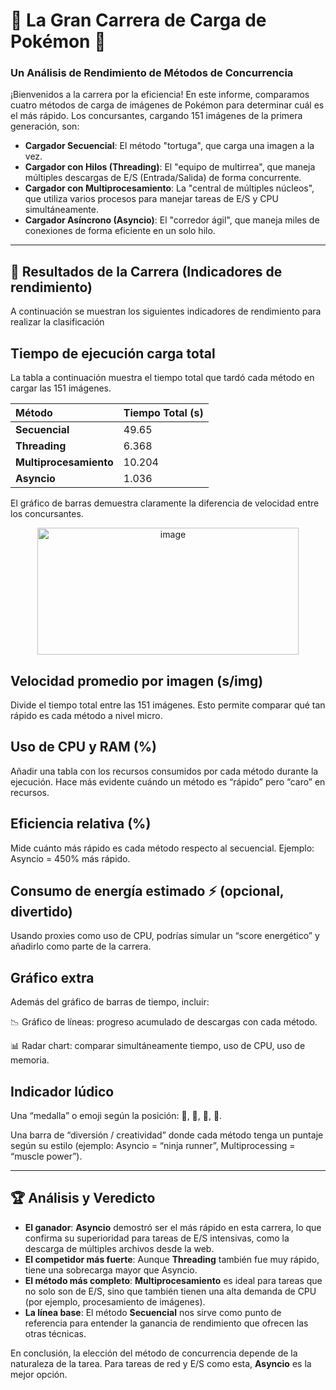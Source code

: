 # 🚀 La Gran Carrera de Carga de Pokémon 🚀

### Un Análisis de Rendimiento de Métodos de Concurrencia

¡Bienvenidos a la carrera por la eficiencia! En este informe, comparamos cuatro métodos de carga de imágenes de Pokémon para determinar cuál es el más rápido. Los concursantes, cargando 151 imágenes de la primera generación, son:

- **Cargador Secuencial**: El método "tortuga", que carga una imagen a la vez.  
- **Cargador con Hilos (Threading)**: El "equipo de multirrea", que maneja múltiples descargas de E/S (Entrada/Salida) de forma concurrente.  
- **Cargador con Multiprocesamiento**: La "central de múltiples núcleos", que utiliza varios procesos para manejar tareas de E/S y CPU simultáneamente.  
- **Cargador Asíncrono (Asyncio)**: El "corredor ágil", que maneja miles de conexiones de forma eficiente en un solo hilo.  

---

## 🏁 Resultados de la Carrera (Indicadores de rendimiento)
A continuación se muestran los siguientes indicadores de rendimiento para realizar la clasificación

## Tiempo de ejecución carga total 
La tabla a continuación muestra el tiempo total que tardó cada método en cargar las 151 imágenes.

| Método                 | Tiempo Total (s) |
| :--------------------- | :--------------- |
| **Secuencial**         | 49.65            |
| **Threading**          | 6.368            |
| **Multiprocesamiento** | 10.204           |
| **Asyncio**            | 1.036            |

El gráfico de barras demuestra claramente la diferencia de velocidad entre los concursantes.
<p align="center">
  <img width="418" height="203" alt="image" src="https://github.com/user-attachments/assets/adb29c17-99b2-47da-b71a-c3b10c342365" />
</p>

## Velocidad promedio por imagen (s/img)

Divide el tiempo total entre las 151 imágenes. Esto permite comparar qué tan rápido es cada método a nivel micro.

## Uso de CPU y RAM (%)

Añadir una tabla con los recursos consumidos por cada método durante la ejecución. Hace más evidente cuándo un método es “rápido” pero “caro” en recursos.

## Eficiencia relativa (%)

Mide cuánto más rápido es cada método respecto al secuencial. Ejemplo: Asyncio = 450% más rápido.

## Consumo de energía estimado ⚡ (opcional, divertido)

Usando proxies como uso de CPU, podrías simular un “score energético” y añadirlo como parte de la carrera.

## Gráfico extra

Además del gráfico de barras de tiempo, incluir:

📉 Gráfico de líneas: progreso acumulado de descargas con cada método.

📊 Radar chart: comparar simultáneamente tiempo, uso de CPU, uso de memoria.

## Indicador lúdico

Una “medalla” o emoji según la posición: 🥇, 🥈, 🥉, 🐢.

Una barra de “diversión / creatividad” donde cada método tenga un puntaje según su estilo (ejemplo: Asyncio = “ninja runner”, Multiprocessing = “muscle power”).

---

## 🏆 Análisis y Veredicto

- **El ganador**: **Asyncio** demostró ser el más rápido en esta carrera, lo que confirma su superioridad para tareas de E/S intensivas, como la descarga de múltiples archivos desde la web.  
- **El competidor más fuerte**: Aunque **Threading** también fue muy rápido, tiene una sobrecarga mayor que Asyncio.  
- **El método más completo**: **Multiprocesamiento** es ideal para tareas que no solo son de E/S, sino que también tienen una alta demanda de CPU (por ejemplo, procesamiento de imágenes).  
- **La línea base**: El método **Secuencial** nos sirve como punto de referencia para entender la ganancia de rendimiento que ofrecen las otras técnicas.  

En conclusión, la elección del método de concurrencia depende de la naturaleza de la tarea. Para tareas de red y E/S como esta, **Asyncio** es la mejor opción.
